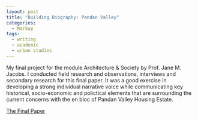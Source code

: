 ```yaml
---
layout: post
title: "Building Biography: Pandan Valley"
categories:
  - Markup
tags:
  - writing
  - academic
  - urban studies
---
```


My final project for the module Architecture & Society by Prof. Jane M. Jacobs. I conducted field research and observations, interviews and secondary research for this final paper. It was a good exercise in developing a strong individual narrative voice while communicating key historical, socio-economic and polictical elements that are surrounding the current concerns with the en bloc of Pandan Valley Housing Estate. 

<a href="https://drive.google.com/file/d/188sLO32ppL_6m_VBDMhBFHwUPzmW1Skp/view?usp=sharing" class="btn">The Final Paper</a>

